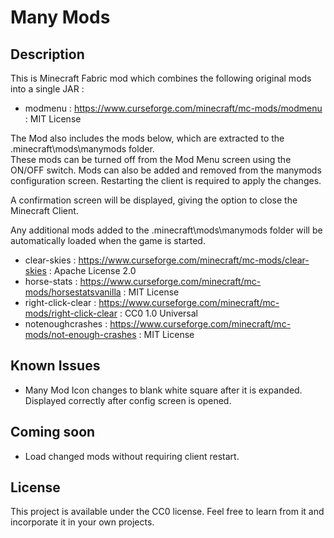 # Many Mods

## Description
This is Minecraft Fabric mod which combines the following original mods into a single JAR :

* modmenu : https://www.curseforge.com/minecraft/mc-mods/modmenu : MIT License

The Mod also includes the mods below, which are extracted to the .minecraft\mods\manymods folder.  
These mods can be turned off from the Mod Menu screen using the ON/OFF switch.  Mods can also be added and removed from the 
manymods configuration screen. Restarting the client is required to apply the changes.  

A confirmation screen will be displayed, giving the option to close the Minecraft Client.

Any additional mods added to the .minecraft\mods\manymods folder will be automatically loaded when the game is started.

* clear-skies : https://www.curseforge.com/minecraft/mc-mods/clear-skies : Apache License 2.0
* horse-stats : https://www.curseforge.com/minecraft/mc-mods/horsestatsvanilla : MIT License
* right-click-clear : https://www.curseforge.com/minecraft/mc-mods/right-click-clear : CC0 1.0 Universal
* notenoughcrashes : https://www.curseforge.com/minecraft/mc-mods/not-enough-crashes : MIT License

## Known Issues
* Many Mod Icon changes to blank white square after it is expanded.  Displayed correctly after config screen is opened.

## Coming soon
* Load changed mods without requiring client restart.

## License

This project is available under the CC0 license. Feel free to learn from it and incorporate it in your own projects.